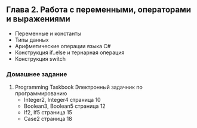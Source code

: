 ## Глава 2. Работа с переменными, операторами и выражениями

- Переменные и константы
- Типы данных
- Арифметические операции языка C#
- Конструкция if..else и тернарная операция
- Конструкция switch


### Домашнее задание
1. Programming Taskbook Электронный задачник по программированию
   - Integer2, Integer4 страница 10
   - Boolean3, Boolean5 страница 12
   - If2, If5 страница 15
   - Case2 страница 18
